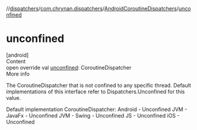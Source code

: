 //[dispatchers](../../../index.md)/[com.chrynan.dispatchers](../index.md)/[AndroidCoroutineDispatchers](index.md)/[unconfined](unconfined.md)



# unconfined  
[android]  
Content  
open override val [unconfined](unconfined.md): CoroutineDispatcher  
More info  


The CoroutineDispatcher that is not confined to any specific thread. Default implementations of this interface refer to Dispatchers.Unconfined for this value.



Default implementation CoroutineDispatcher: Android - Unconfined JVM - JavaFx - Unconfined JVM - Swing - Unconfined JS - Unconfined iOS - Unconfined

  



